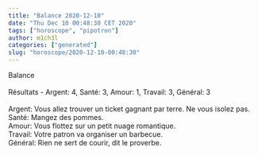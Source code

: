 ```yaml
---
title: "Balance 2020-12-10"
date: "Thu Dec 10 00:48:30 CET 2020"
tags: ["horoscope", "pipotron"]
author: m1ch3l
categories: ["generated"]
slug: "horoscope/2020-12-10-00:48:30"
---
```


Balance<br>
<br>
Résultats - Argent: 4, Santé: 3, Amour: 1, Travail: 3, Général: 3<br>
<br>
Argent:  Vous allez trouver un ticket gagnant par terre. Ne vous isolez pas.<br>
Santé:   Mangez des pommes. <br>
Amour:   Vous flottez sur un petit nuage romantique. <br>
Travail: Votre patron va organiser un barbecue. <br>
Général: Rien ne sert de courir, dit le proverbe.<br>
